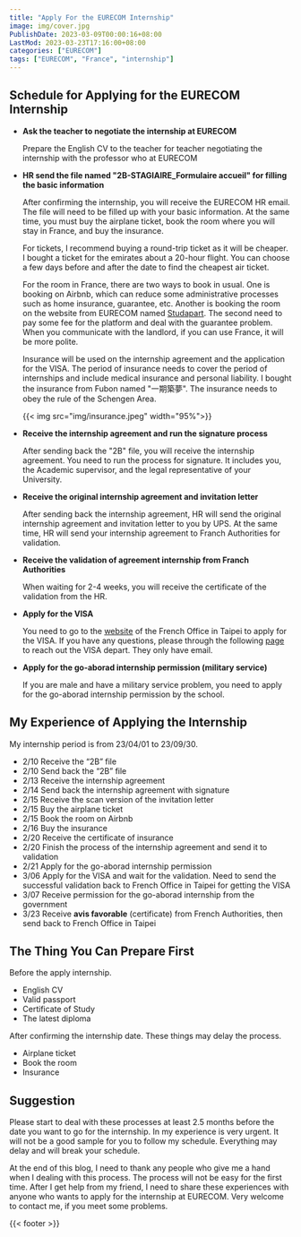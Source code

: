 ```yaml
---
title: "Apply For the EURECOM Internship"
image: img/cover.jpg
PublishDate: 2023-03-09T00:00:16+08:00
LastMod: 2023-03-23T17:16:00+08:00
categories: ["EURECOM"]
tags: ["EURECOM", "France", "internship"]
---
```


## Schedule for Applying for the EURECOM Internship

- **Ask the teacher to negotiate the internship at EURECOM**

  Prepare the English CV to the teacher for teacher negotiating the internship with the professor who at EURECOM

- **HR send the file named "2B-STAGIAIRE_Formulaire accueil" for filling the basic information**

  After confirming the internship, you will receive the EURECOM HR email. The file will need to be filled up with your basic information. At the same time, you must buy the airplane ticket, book the room where you will stay in France, and buy the insurance.

  For tickets, I recommend buying a round-trip ticket as it will be cheaper. I bought a ticket for the emirates about a 20-hour flight. You can choose a few days before and after the date to find the cheapest air ticket.

  For the room in France, there are two ways to book in usual. One is booking on Airbnb, which can reduce some administrative processes such as home insurance, guarantee, etc. Another is booking the room on the website from EURECOM named [Studapart](https://eurecom.studapart.com/en/). The second need to pay some fee for the platform and deal with the guarantee problem. When you communicate with the landlord, if you can use France, it will be more polite.

  Insurance will be used on the internship agreement and the application for the VISA. The period of insurance needs to cover the period of internships and include medical insurance and personal liability. I bought the insurance from Fubon named "一期築夢". The insurance needs to obey the rule of the Schengen Area.

  {{< img src="img/insurance.jpeg" width="95%">}}

- **Receive the internship agreement and run the signature process**

  After sending back the "2B" file, you will receive the internship agreement. You need to run the process for signature. It includes you, the Academic supervisor, and the legal representative of your University.

- **Receive the original internship agreement and invitation letter**

  After sending back the internship agreement, HR will send the original internship agreement and invitation letter to you by UPS. At the same time, HR will send your internship agreement to Franch Authorities for validation.

- **Receive the validation of agreement internship from Franch Authorities**

  When waiting for 2-4 weeks, you will receive the certificate of the validation from the HR.

- **Apply for the VISA**

  You need to go to the [website](https://france-taipei.org/-%E4%B8%AD%E6%96%87-) of the French Office in Taipei to apply for the VISA. If you have any questions, please through the following [page](https://france-taipei.org/%E7%B0%BD%E8%AD%89%E4%BA%8B%E5%8B%99) to reach out the VISA depart. They only have email.

- **Apply for the go-aborad internship permission (military service)**

  If you are male and have a military service problem, you need to apply for the go-aborad internship permission by the school.

## My Experience of Applying the Internship

My internship period is from 23/04/01 to 23/09/30.

- 2/10 Receive the “2B” file
- 2/10 Send back the “2B” file
- 2/13 Receive the internship agreement
- 2/14 Send back the internship agreement with signature
- 2/15 Receive the scan version of the invitation letter
- 2/15 Buy the airplane ticket
- 2/15 Book the room on Airbnb
- 2/16 Buy the insurance
- 2/20 Receive the certificate of insurance
- 2/20 Finish the process of the internship agreement and send it to validation
- 2/21 Apply for the go-aborad internship permission
- 3/06 Apply for the VISA and wait for the validation. Need to send the successful validation back to French Office in Taipei for getting the VISA
- 3/07 Receive permission for the go-aborad internship from the government
- 3/23 Receive **avis favorable** (certificate) from French Authorities, then send back to French Office in Taipei

## The Thing You Can Prepare First

Before the apply internship.

- English CV
- Valid passport
- Certificate of Study
- The latest diploma

After confirming the internship date. These things may delay the process.

- Airplane ticket
- Book the room
- Insurance

## Suggestion

Please start to deal with these processes at least 2.5 months before the date you want to go for the internship. In my experience is very urgent. It will not be a good sample for you to follow my schedule. Everything may delay and will break your schedule.

At the end of this blog, I need to thank any people who give me a hand when I dealing with this process. The process will not be easy for the first time. After I get help from my friend, I need to share these experiences with anyone who wants to apply for the internship at EURECOM. Very welcome to contact me, if you meet some problems.

{{< footer >}}
